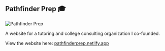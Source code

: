 ## Pathfinder Prep 🎓

![Pathfinder Prep](https://user-images.githubusercontent.com/17105490/121658937-a6d66a00-ca56-11eb-8e68-4fbd2cd8b2c5.jpg)

A website for a tutoring and college consulting organization I co-founded. 

View the website here: [pathfinderprep.netlify.app](https://pathfinderprep.netlify.app/)
